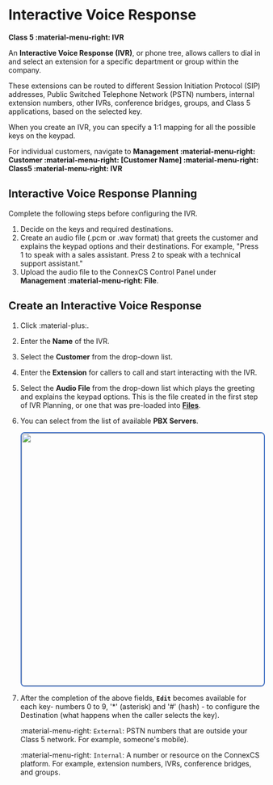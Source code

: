 # Interactive Voice Response

**Class 5 :material-menu-right: IVR**

An **Interactive Voice Response (IVR)**, or phone tree, allows callers to dial in and select an extension for a specific department or group within the company.

These extensions can be routed to different Session Initiation Protocol (SIP) addresses, Public Switched Telephone Network (PSTN) numbers, internal extension numbers, other IVRs, conference bridges, groups, and Class 5 applications, based on the selected key.

When you create an IVR, you can specify a 1:1 mapping for all the possible keys on the keypad.

For individual customers, navigate to **Management :material-menu-right: Customer :material-menu-right: [Customer Name] :material-menu-right: Class5 :material-menu-right: IVR**

## Interactive Voice Response Planning

Complete the following steps before configuring the IVR.

1. Decide on the keys and required destinations.
2. Create an audio file (.pcm or .wav format) that greets the customer and explains the keypad options and their destinations.
    For example, "Press 1 to speak with a sales assistant. Press 2 to speak with a technical support assistant."
3. Upload the audio file to the ConnexCS Control Panel under **Management :material-menu-right: File**.

## Create an Interactive Voice Response

1. Click :material-plus:.
2. Enter the **Name** of the IVR.
3. Select the **Customer** from the drop-down list.
4. Enter the **Extension** for callers to call and start interacting with the IVR.
5. Select the **Audio File** from the drop-down list which plays the greeting and explains the keypad options. This is the file created in the first step of IVR Planning, or one that was pre-loaded into [**Files**](https://docs.connexcs.com/files/).

6. You can select from the list of available **PBX Servers**.

    <img src= "/class5/img/ivr1.png" width= "500" style="border: 2px solid #4472C4; border-radius: 8px;">

7. After the completion of the above fields, **`Edit`** becomes available for each key- numbers 0 to 9, '\*' (asterisk) and '#' (hash) - to configure the Destination (what happens when the caller selects the key).

    :material-menu-right: `External`: PSTN numbers that are outside your Class 5 network.
         For example, someone's mobile).

    :material-menu-right: `Internal`: A number or resource on the ConnexCS platform.
        For example, extension numbers, IVRs, conference bridges, and groups.
